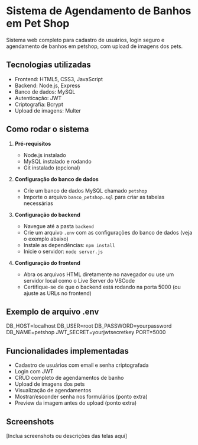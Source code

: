 # Sistema de Agendamento de Banhos em Pet Shop

Sistema web completo para cadastro de usuários, login seguro e agendamento de banhos em petshop, com upload de imagens dos pets.

## Tecnologias utilizadas

- Frontend: HTML5, CSS3, JavaScript
- Backend: Node.js, Express
- Banco de dados: MySQL
- Autenticação: JWT
- Criptografia: Bcrypt
- Upload de imagens: Multer

## Como rodar o sistema

1. **Pré-requisitos**
   - Node.js instalado
   - MySQL instalado e rodando
   - Git instalado (opcional)

2. **Configuração do banco de dados**
   - Crie um banco de dados MySQL chamado `petshop`
   - Importe o arquivo `banco_petshop.sql` para criar as tabelas necessárias

3. **Configuração do backend**
   - Navegue até a pasta `backend`
   - Crie um arquivo `.env` com as configurações do banco de dados (veja o exemplo abaixo)
   - Instale as dependências: `npm install`
   - Inicie o servidor: `node server.js`

4. **Configuração do frontend**
   - Abra os arquivos HTML diretamente no navegador ou use um servidor local como o Live Server do VSCode
   - Certifique-se de que o backend está rodando na porta 5000 (ou ajuste as URLs no frontend)

## Exemplo de arquivo .env
DB_HOST=localhost
DB_USER=root
DB_PASSWORD=yourpassword
DB_NAME=petshop
JWT_SECRET=yourjwtsecretkey
PORT=5000

## Funcionalidades implementadas

- Cadastro de usuários com email e senha criptografada
- Login com JWT
- CRUD completo de agendamentos de banho
- Upload de imagens dos pets
- Visualização de agendamentos
- Mostrar/esconder senha nos formulários (ponto extra)
- Preview da imagem antes do upload (ponto extra)

## Screenshots

[Inclua screenshots ou descrições das telas aqui]